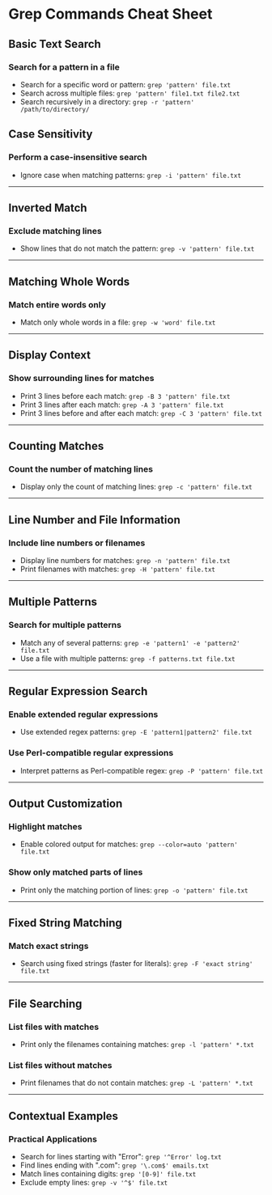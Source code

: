 # Grep Commands Cheat Sheet

## Basic Text Search

### Search for a pattern in a file

- Search for a specific word or pattern:
    `grep 'pattern' file.txt`
- Search across multiple files:
    `grep 'pattern' file1.txt file2.txt`
- Search recursively in a directory:
    `grep -r 'pattern' /path/to/directory/`

## Case Sensitivity

### Perform a case-insensitive search

- Ignore case when matching patterns:
    `grep -i 'pattern' file.txt`

---

## Inverted Match

### Exclude matching lines

- Show lines that do not match the pattern:
    `grep -v 'pattern' file.txt`

---

## Matching Whole Words

### Match entire words only

- Match only whole words in a file:
    `grep -w 'word' file.txt`

---

## Display Context

### Show surrounding lines for matches

- Print 3 lines before each match:
    `grep -B 3 'pattern' file.txt`
- Print 3 lines after each match:
    `grep -A 3 'pattern' file.txt`
- Print 3 lines before and after each match:
    `grep -C 3 'pattern' file.txt`

---

## Counting Matches

### Count the number of matching lines

- Display only the count of matching lines:
    `grep -c 'pattern' file.txt`

---

## Line Number and File Information

### Include line numbers or filenames

- Display line numbers for matches:
    `grep -n 'pattern' file.txt`
- Print filenames with matches:
    `grep -H 'pattern' file.txt`

---

## Multiple Patterns

### Search for multiple patterns

- Match any of several patterns:
    `grep -e 'pattern1' -e 'pattern2' file.txt`
- Use a file with multiple patterns:
    `grep -f patterns.txt file.txt`

---

## Regular Expression Search

### Enable extended regular expressions

- Use extended regex patterns:
    `grep -E 'pattern1|pattern2' file.txt`

### Use Perl-compatible regular expressions

- Interpret patterns as Perl-compatible regex:
    `grep -P 'pattern' file.txt`

---

## Output Customization

### Highlight matches

- Enable colored output for matches:
    `grep --color=auto 'pattern' file.txt`

### Show only matched parts of lines

- Print only the matching portion of lines:
    `grep -o 'pattern' file.txt`

---

## Fixed String Matching

### Match exact strings

- Search using fixed strings (faster for literals):
    `grep -F 'exact string' file.txt`

---

## File Searching

### List files with matches

- Print only the filenames containing matches:
    `grep -l 'pattern' *.txt`

### List files without matches

- Print filenames that do not contain matches:
    `grep -L 'pattern' *.txt`

---

## Contextual Examples

### Practical Applications

- Search for lines starting with "Error":
    `grep '^Error' log.txt`
- Find lines ending with ".com":
    `grep '\.com$' emails.txt`
- Match lines containing digits:
    `grep '[0-9]' file.txt`
- Exclude empty lines:
    `grep -v '^$' file.txt`
